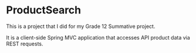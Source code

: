 ProductSearch
=============

This is a project that I did for my Grade 12 Summative project.

It is a client-side Spring MVC application that accesses API product data via REST requests.
